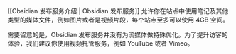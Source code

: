 [[Obsidian 发布服务介绍 | Obsidian 发布服务]] 允许你在站点中使用笔记及其他类型的媒体文件，例如图片或者是视频片段，每个站点至多可以使用 4GB 空间。

需要留意的是，Obsidian 发布服务并没有为流媒体做特殊优化。为了提升访客的体验，我们建议你使用视频托管服务，例如 YouTube 或者 Vimeo。